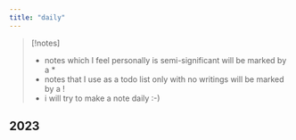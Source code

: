 ```yaml
---
title: "daily"
---
```

> [!notes] 
> - notes which I feel personally is semi-significant will be marked by a * 
> - notes that I use as a todo list only with no writings will be marked by a !
> - i will try to make a note daily :-)

## 2023
